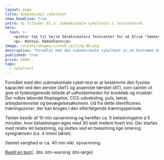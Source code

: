 ```yaml
---
layout: page
title: Submaksimal cykeltest
show_headline: true
intro: Vi tilbyder bl.a. submaksimale cykeltests i testcenteret.
hero:
  text: >-
    <p>Stor tak til Vejle Idrætsskolers Testcenter for at blive "tæsket" igennem på løbebåndet. Det kan varmt anbefales!</p>
    <p>- Kennie, København</p>
image: /assets/images/icons8-cycling-80.png
description: "Formålet med den submaksimale cykeltest er at bestemme den fysiske kapacitet ved den aerobe (AeT) og anaerobe tærskel (AT), som samlet vil give et fyldestgørende billede af udholdenheden for kredsløb og muskler. Der måles løbende iltoptagelse, CO2-udveksling, puls, laktat, arbejdsintensitet og bevægelsesøkonomi. Ud fra dette identificeres træningszoner (ud fra watt og puls), der kan bruges i den efterfølgende træningsperiode."
published: true
price: 1000,-
tags:
  - cykeltest
---
```


Formålet med den submaksimale cykel-test er at bestemme den fysiske kapacitet ved den aerobe (AeT) og anaerobe tærskel (AT), som samlet vil give et fyldestgørende billede af udholdenheden for kredsløb og muskler. Der måles løbende iltoptagelse, CO2-udveksling, puls, laktat, arbejdsintensitet og bevægelsesøkonomi. Ud fra dette identificeres træningszoner, der kan bruges i den efterfølgende træningsperiode.

Testen består af 10 min opvarmning og herefter ca. 5 belastningstrin á 5 minutter, hvor belastningen øges med 30 watt mellem hvert trin. Der startes med relativ let belastning, og sluttes ved en belastning lige omkring syregrænsen (ca. 4 mmol laktat).

Samlet varighed er ca. 40 min inkl. opvarmning.

[Bestil en test](/kontakt){: .btn .btn-warning .btn-large}
